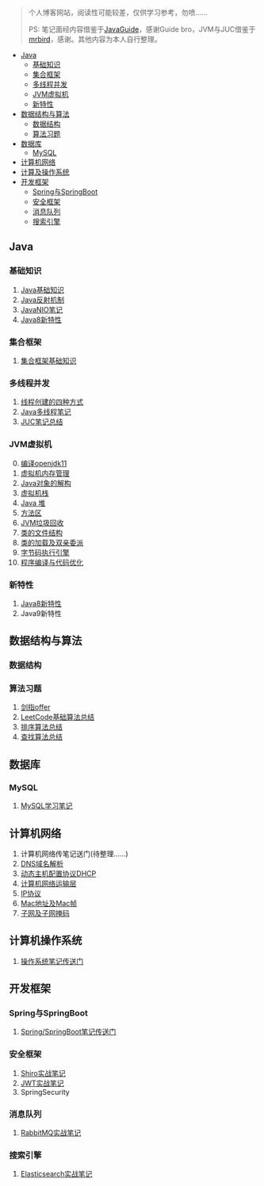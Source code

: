 > 个人博客网站，阅读性可能较差，仅供学习参考，勿喷……
>
> PS: 笔记面经内容借鉴于[JavaGuide](https://snailclimb.gitee.io/javaguide/)，感谢Guide bro，JVM与JUC借鉴于[mrbird](https://mrbird.cc/JVM-Learn.html)，感谢。其他内容为本人自行整理。

- [Java](#Java)
  - [基础知识](#基础知识)
  - [集合框架](#集合框架)
  - [多线程并发](#多线程并发)
  - [JVM虚拟机](#JVM虚拟机)
  - [新特性](#新特性)
- [数据结构与算法](#数据结构与算法)
  - [数据结构](#数据结构)
  - [算法习题](#算法习题)
- [数据库](#数据库)
  - [MySQL](#MySQL)
- [计算机网络](#计算机网络)
- [计算及操作系统](#计算机操作系统)
- [开发框架](#开发框架)
  - [Spring与SpringBoot](#Spring与SpringBoot)
  - [安全框架](#安全框架)
  - [消息队列](#消息队列)
  - [搜索引擎](#搜索引擎)

## Java

### 基础知识

1. [Java基础知识](docs/java/basic/Java基础知识.md)
2. [Java反射机制](docs/java/basic/Java反射机制.md)
3. [JavaNIO笔记](docs/java/java-nio/JavaNIO学习笔记.md)
4. [Java8新特性](docs/java/basic/Java8新特性.md)

### 集合框架

1. [集合框架基础知识](docs/java/collection/Java集合框架基础知识.md)

### 多线程并发

1. [线程创建的四种方式](docs/java/juc/创建线程的几种方式.md)
2. [Java多线程笔记](docs/java/juc/Java多线程笔记总结.md)
3. [JUC笔记总结](docs/java/juc/JUC笔记总结.md)

### JVM虚拟机

0. [编译openjdk11](docs/java/jvm/0.编译openjdk11.md)
1. [虚拟机内存管理](docs/java/jvm/1.虚拟机内存区域划分.md)
2. [Java对象的解构](docs/java/jvm/2.Java对象的解构.md)
3. [虚拟机栈](docs/java/jvm/7.Java栈（虚拟机栈）.md)
4. [Java 堆](docs/java/jvm/9.Java堆.md)
5. [方法区](docs/java/jvm/8.虚拟机方法区.md)
6. [JVM垃圾回收](docs/java/jvm/JVM垃圾回收.md)
7. [类的文件结构](docs/java/jvm/5.类的文件结构.md)
8. [类的加载及双亲委派](docs/java/jvm/6.虚拟机类的加载机制.md)
9. [字节码执行引擎](docs/java/jvm/10.字节码执行引擎.md)
10. [程序编译与代码优化](docs/java/jvm/4.程序编译与代码优化.md)

### 新特性

1. [Java8新特性](docs/java/basic/Java8新特性.md)
2. Java9新特性

## 数据结构与算法

### 数据结构

### 算法习题

1. [剑指offer](docs/data-structures&algorithm/algorithm/剑指offer算法笔记.md)
2. [LeetCode基础算法总结](docs/data-structures&algorithm/algorithm/LeetCode基础算法总结.md)
3. [排序算法总结](docs/data-structures&algorithm/algorithm/排序算法总结.md)
4. [查找算法总结](docs/data-structures&algorithm/algorithm/查找算法总结.md)

## 数据库

### MySQL

1. [MySQL学习笔记](docs/database/mysql/mysql学习笔记.md)

## 计算机网络

1. 计算机网络传笔记送门(待整理……)
2. [DNS域名解析](docs/computer-network/DNS域名解析.md)
3. [动态主机配置协议DHCP](docs/computer-network/动态主机配置协议DHCP.md)
4. [计算机网络运输层](docs/computer-network/计算机网络-运输层.md)
5. [IP协议](docs/computer-network/IP协议.md)
6. [Mac地址及Mac帧](docs/computer-network/Mac地址及Mac帧.md)
7. [子网及子网掩码](docs/computer-network/子网及子网掩码与IP地址.md)

## 计算机操作系统

1. [操作系统笔记传送门](docs/computer-os/计算机操作系统.md)

## 开发框架

### Spring与SpringBoot

1. [Spring/SpringBoot笔记传送门](docs/dev-framework/spring-springboot/Spring&SpringBoot.md)

### 安全框架

1. [Shiro实战笔记](docs/dev-framework/security-framework/shiro/Shiro实战笔记.md)
2. [JWT实战笔记](docs/dev-framework/security-framework/jwt/JWT实战笔记.md)
3. SpringSecurity

### 消息队列

1. [RabbitMQ实战笔记](docs/dev-framework/message-queue/RibbitMQ实战.md)

### 搜索引擎

1. [Elasticsearch实战笔记](docs/dev-framework/search-engine/Elasticsearch实战笔记.md)

